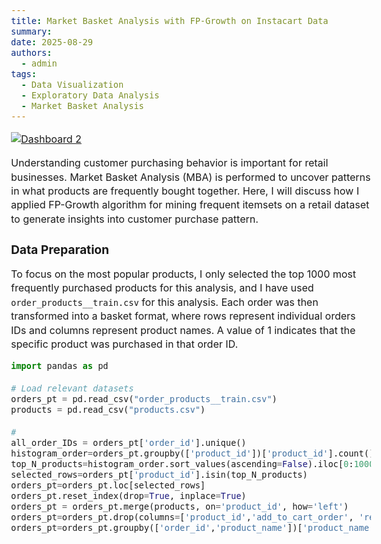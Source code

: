 ```yaml
---
title: Market Basket Analysis with FP-Growth on Instacart Data
summary: 
date: 2025-08-29
authors:
  - admin
tags:
  - Data Visualization
  - Exploratory Data Analysis
  - Market Basket Analysis
---
```



<style>
  body {
    font-size: 1rem;
    line-height: 1.4;
  }

  h1, h2, h3, h4 {
    font-size: 1.2rem;
    line-height: 1.2;
  }

  p {
    font-size: 1rem;
    line-height: 1.4;
    margin-bottom: 0.8rem;
  }
  ul, ol {
    font-size: 1rem;
    line-height: 1.4;
    margin-left: 1.5rem;
  }

  li {
    margin-bottom: 0.4rem;
  }
</style>

<div class='tableauPlaceholder' id='viz1745585415094' style='position: relative'><noscript><a href='#'><img alt='Dashboard 2 ' src='https:&#47;&#47;public.tableau.com&#47;static&#47;images&#47;Bo&#47;Book2_17454320271010&#47;Dashboard2&#47;1_rss.png' style='border: none' /></a></noscript><object class='tableauViz'  style='display:none;'><param name='host_url' value='https%3A%2F%2Fpublic.tableau.com%2F' /> <param name='embed_code_version' value='3' /> <param name='site_root' value='' /><param name='name' value='Book2_17454320271010&#47;Dashboard2' /><param name='tabs' value='no' /><param name='toolbar' value='yes' /><param name='static_image' value='https:&#47;&#47;public.tableau.com&#47;static&#47;images&#47;Bo&#47;Book2_17454320271010&#47;Dashboard2&#47;1.png' /> <param name='animate_transition' value='yes' /><param name='display_static_image' value='yes' /><param name='display_spinner' value='yes' /><param name='display_overlay' value='yes' /><param name='display_count' value='yes' /><param name='language' value='en-US' /></object></div>                <script type='text/javascript'>                    var divElement = document.getElementById('viz1745585415094');                    var vizElement = divElement.getElementsByTagName('object')[0];                    if ( divElement.offsetWidth > 800 ) { vizElement.style.width='920px';vizElement.style.minHeight='713px';vizElement.style.maxHeight='887px';vizElement.style.height=(divElement.offsetWidth*1)+'px';} else if ( divElement.offsetWidth > 500 ) { vizElement.style.width='920px';vizElement.style.minHeight='713px';vizElement.style.maxHeight='887px';vizElement.style.height=(divElement.offsetWidth*1)+'px';} else { vizElement.style.width='100%';vizElement.style.height='1877px';}                     var scriptElement = document.createElement('script');                    scriptElement.src = 'https://public.tableau.com/javascripts/api/viz_v1.js';                    vizElement.parentNode.insertBefore(scriptElement, vizElement);                </script>

Understanding customer purchasing behavior is important for retail businesses. Market Basket Analysis (MBA) is performed to uncover patterns in what products are frequently bought together. Here, I will discuss how I applied FP-Growth algorithm for mining frequent itemsets on a retail dataset to generate insights into customer purchase pattern.

## Data Preparation

To focus on the most popular products, I only selected the top 1000 most frequently purchased products for this analysis, and I have used `order_products__train.csv` for this analysis. Each order was then transformed into a basket format, where rows represent individual orders IDs and columns represent product names. A value of 1 indicates that the specific product was purchased in that order ID.

```python
import pandas as pd

# Load relevant datasets
orders_pt = pd.read_csv("order_products__train.csv")
products = pd.read_csv("products.csv")

#
all_order_IDs = orders_pt['order_id'].unique()
histogram_order=orders_pt.groupby(['product_id'])['product_id'].count()
top_N_products=histogram_order.sort_values(ascending=False).iloc[0:1000].index.to_list()
selected_rows=orders_pt['product_id'].isin(top_N_products)
orders_pt=orders_pt.loc[selected_rows]
orders_pt.reset_index(drop=True, inplace=True)
orders_pt = orders_pt.merge(products, on='product_id', how='left')
orders_pt=orders_pt.drop(columns=['product_id','add_to_cart_order', 'reordered', 'aisle_id','department_id'])
orders_pt=orders_pt.groupby(['order_id','product_name'])['product_name'].count()
```
